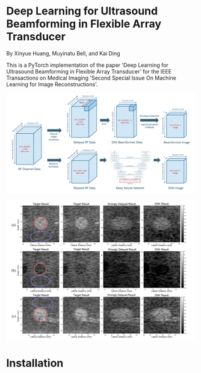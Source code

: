 # Deep Learning for Ultrasound Beamforming in Flexible Array Transducer

By Xinyue Huang, Muyinatu Bell, and Kai Ding

This is a PyTorch implementation of the paper 'Deep Learning for Ultrasound Beamforming in Flexible Array Transducer' for the IEEE Transactions on Medical Imaging 'Second Special Issue On Machine Learning for Image Reconstructions'.

![alt text](https://github.com/PickleJerry/Flexible_Array_DNN/blob/main/figure/pipeline.png)

![alt text](https://github.com/PickleJerry/Flexible_Array_DNN/blob/main/figure/results.png)

# Installation


